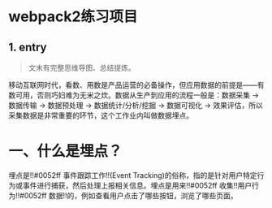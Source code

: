 # webpack2练习项目

## 1. entry

> 文末有完整思维导图、总结提炼。

移动互联网时代，看数、用数是产品运营的必备操作，但应用数据的前提是——有数可用，否则巧妇难为无米之炊。数据从生产到应用的流程一般是：数据采集 → 数据传输 → 数据预处理 → 数据统计/分析/挖掘 → 数据可视化 → 效果评估，所以采集数据是非常重要的环节，这个工作业内叫做数据埋点。

# 一、什么是埋点？
埋点是!!#0052ff 事件跟踪工作!!(Event Tracking)的俗称，指的是针对用户特定行为或事件进行捕获，然后处理上报相关信息。埋点是用来!!#0052ff 收集!!用户行为!!#0052ff 数据!!的，例如查看用户点击了哪些按钮，浏览了哪些页面。
